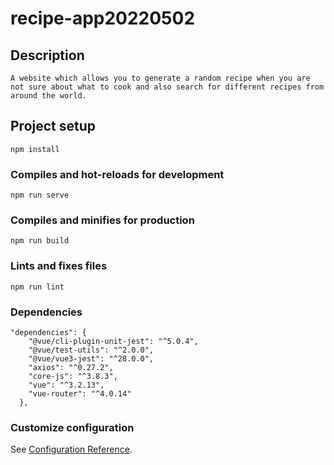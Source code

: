 # recipe-app20220502

## Description
```
A website which allows you to generate a random recipe when you are not sure about what to cook and also search for different recipes from around the world.
```

## Project setup
```
npm install
```

### Compiles and hot-reloads for development
```
npm run serve
```

### Compiles and minifies for production
```
npm run build
```

### Lints and fixes files
```
npm run lint
```
### Dependencies
```
"dependencies": {
    "@vue/cli-plugin-unit-jest": "^5.0.4",
    "@vue/test-utils": "^2.0.0",
    "@vue/vue3-jest": "^28.0.0",
    "axios": "^0.27.2",
    "core-js": "^3.8.3",
    "vue": "^3.2.13",
    "vue-router": "^4.0.14"
  },
```
### Customize configuration
See [Configuration Reference](https://cli.vuejs.org/config/).
